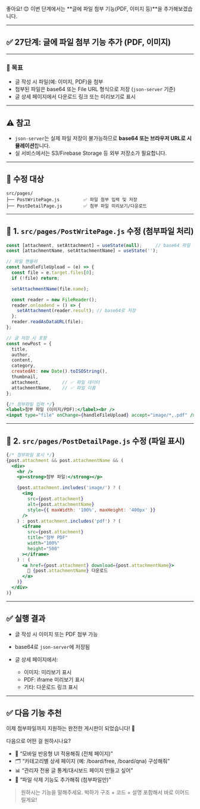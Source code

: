 좋아요! 😊
이번 단계에서는 \*\*글에 파일 첨부 기능(PDF, 이미지 등)\*\*을 추가해보겠습니다.

---

## ✅ 27단계: 글에 파일 첨부 기능 추가 (PDF, 이미지)

---

### 🎯 목표

* 글 작성 시 파일(예: 이미지, PDF)을 첨부
* 첨부된 파일은 base64 또는 File URL 형식으로 저장 (`json-server` 기준)
* 글 상세 페이지에서 다운로드 링크 또는 미리보기로 표시

---

## ⚠️ 참고

* `json-server`는 실제 파일 저장이 불가능하므로 **base64 또는 브라우저 URL로 시뮬레이션**합니다.
* 실 서비스에서는 S3/Firebase Storage 등 외부 저장소가 필요합니다.

---

## 📁 수정 대상

```
src/pages/
├── PostWritePage.js         ✅ 파일 첨부 입력 및 저장
├── PostDetailPage.js        ✅ 첨부 파일 미리보기/다운로드
```

---

## 📄 1. `src/pages/PostWritePage.js` 수정 (첨부파일 처리)

```jsx
const [attachment, setAttachment] = useState(null);     // base64 파일
const [attachmentName, setAttachmentName] = useState('');

// 파일 핸들러
const handleFileUpload = (e) => {
  const file = e.target.files[0];
  if (!file) return;

  setAttachmentName(file.name);

  const reader = new FileReader();
  reader.onloadend = () => {
    setAttachment(reader.result); // base64로 저장
  };
  reader.readAsDataURL(file);
};

// 글 저장 시 포함
const newPost = {
  title,
  author,
  content,
  category,
  createdAt: new Date().toISOString(),
  thumbnail,
  attachment,        // ✅ 파일 데이터
  attachmentName,    // ✅ 파일 이름
};
```

```jsx
{/* 첨부파일 입력 */}
<label>첨부 파일 (이미지/PDF):</label><br />
<input type="file" onChange={handleFileUpload} accept="image/*,.pdf" /><br /><br />
```

---

## 📄 2. `src/pages/PostDetailPage.js` 수정 (파일 표시)

```jsx
{/* 첨부파일 표시 */}
{post.attachment && post.attachmentName && (
  <div>
    <hr />
    <p><strong>첨부 파일:</strong></p>

    {post.attachment.includes('image/') ? (
      <img
        src={post.attachment}
        alt={post.attachmentName}
        style={{ maxWidth: '100%', maxHeight: '400px' }}
      />
    ) : post.attachment.includes('pdf') ? (
      <iframe
        src={post.attachment}
        title="첨부 PDF"
        width="100%"
        height="500"
      ></iframe>
    ) : (
      <a href={post.attachment} download={post.attachmentName}>
        📎 {post.attachmentName} 다운로드
      </a>
    )}
  </div>
)}
```

---

## ✅ 실행 결과

* 글 작성 시 이미지 또는 PDF 첨부 가능
* base64로 `json-server`에 저장됨
* 글 상세 페이지에서:

  * 이미지: 미리보기 표시
  * PDF: iframe 미리보기 표시
  * 기타: 다운로드 링크 표시

---

## ✅ 다음 기능 추천

이제 첨부파일까지 지원하는 완전한 게시판이 되었습니다! 📎

다음으로 어떤 걸 원하시나요?

* 📱 “모바일 반응형 UI 적용해줘 (전체 페이지)”
* 🗂 “카테고리별 상세 페이지 (예: /board/free, /board/qna) 구성해줘”
* 📊 “관리자 전용 글 통계/대시보드 페이지 만들고 싶어”
* 🧪 “파일 삭제 기능도 추가해줘 (첨부파일만)”

> 원하시는 기능을 말해주세요.
> 박하가 구조 + 코드 + 설명 포함해서 바로 이어드릴게요!

